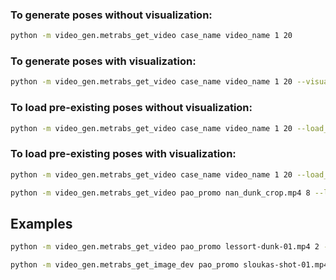 ### To generate poses without visualization:
```bash
python -m video_gen.metrabs_get_video case_name video_name 1 20
```

### To generate poses with visualization:
```bash
python -m video_gen.metrabs_get_video case_name video_name 1 20 --visualize
```

### To load pre-existing poses without visualization:
```bash
python -m video_gen.metrabs_get_video case_name video_name 1 20 --load_poses
```

### To load pre-existing poses with visualization:
```bash
python -m video_gen.metrabs_get_video case_name video_name 1 20 --load_poses --visualize

python -m video_gen.metrabs_get_video pao_promo nan_dunk_crop.mp4 8 --load_poses --visualize
```

## Examples
```bash
python -m video_gen.metrabs_get_video pao_promo lessort-dunk-01.mp4 2 --visualize

python -m video_gen.metrabs_get_image_dev pao_promo sloukas-shot-01.mp4 6 --visualize --camera_data sloukas-shot-01_camera_calibration.npz

```